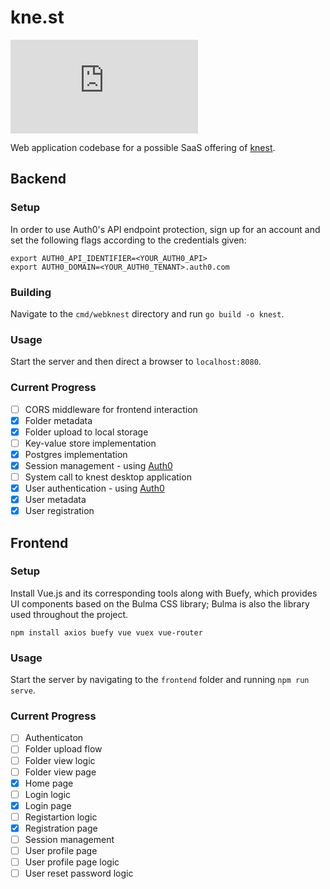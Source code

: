# kne.st
[![Go Report Card](https://goreportcard.com/badge/github.com/adcrn/kne.st)](https://goreportcard.com/report/github.com/adcrn/kne.st)

Web application codebase for a possible SaaS offering of [knest](https://github.com/adcrn/knest).

## Backend
### Setup
In order to use Auth0's API endpoint protection, sign up for an account and set
the following flags according to the credentials given:
```
export AUTH0_API_IDENTIFIER=<YOUR_AUTH0_API>
export AUTH0_DOMAIN=<YOUR_AUTH0_TENANT>.auth0.com
```

### Building
Navigate to the `cmd/webknest` directory and run `go build -o knest`.

### Usage
Start the server and then direct a browser to `localhost:8080`.

### Current Progress
- [ ] CORS middleware for frontend interaction
- [x] Folder metadata
- [x] Folder upload to local storage
- [ ] Key-value store implementation
- [x] Postgres implementation
- [x] Session management - using [Auth0](https://auth0.com)
- [ ] System call to knest desktop application
- [x] User authentication - using [Auth0](https://auth0.com)
- [x] User metadata
- [x] User registration

## Frontend
### Setup
Install Vue.js and its corresponding tools along with Buefy, which provides UI components based on the Bulma CSS library; Bulma is also the library used throughout the project.
```
npm install axios buefy vue vuex vue-router
```

### Usage
Start the server by navigating to the `frontend` folder and running `npm run
serve`.

### Current Progress
- [ ] Authenticaton
- [ ] Folder upload flow
- [ ] Folder view logic
- [ ] Folder view page
- [x] Home page
- [ ] Login logic
- [x] Login page
- [ ] Registartion logic
- [x] Registration page
- [ ] Session management
- [ ] User profile page
- [ ] User profile page logic
- [ ] User reset password logic
